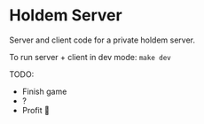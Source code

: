 # Holdem Server

Server and client code for a private holdem server.

To run server + client in dev mode: `make dev`

TODO:

- Finish game
- ?
- Profit 🤑
